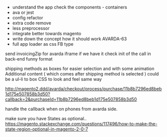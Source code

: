 * understand the app check the components - containers
* ava or jest
* config refactor
* extra code remove
* less preprocessor
* integrate better towards magento
* write down the concept how it should work AVARDA-63
* full app loader as css FB type

send invoicingZip for avarda iframe if we have it check init of the call in
back-end funny format

shipping methods as boxes for easier selection and with some animation
Additional content ( which comes after shipping method is selected ) could be a
ul-li to box CSS to look and feel same way

http://magento2.ddd/avarda/checkout/process/purchase/11b8b7296ed8beb1d175e507858b3d50?callback=2&purchaseId=11b8b7296ed8beb1d175e507858b3d50

handle the callback when on phones from avarda side.

make sure you have States as optional..
https://magento.stackexchange.com/questions/117496/how-to-make-the-state-region-optional-in-magento-2-0-7
